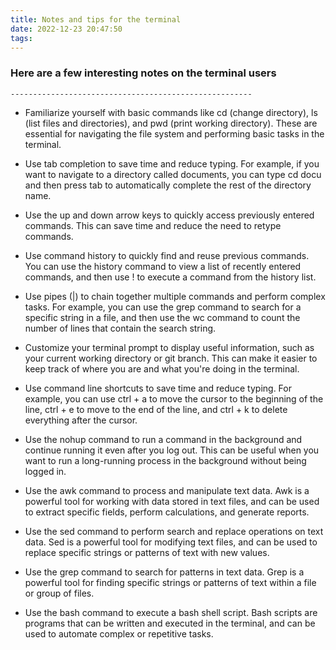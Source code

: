 ```yaml
---
title: Notes and tips for the terminal
date: 2022-12-23 20:47:50
tags:
---
```



### Here are a few interesting notes on the terminal users
    ------------------------------------------------------

- Familiarize yourself with basic commands like cd (change directory), ls (list files and directories), and pwd (print working directory). These are essential for navigating the file system and performing basic tasks in the terminal.

- Use tab completion to save time and reduce typing. For example, if you want to navigate to a directory called documents, you can type cd docu and then press tab to automatically complete the rest of the directory name.

- Use the up and down arrow keys to quickly access previously entered commands. This can save time and reduce the need to retype commands.

- Use command history to quickly find and reuse previous commands. You can use the history command to view a list of recently entered commands, and then use !<number> to execute a command from the history list.

- Use pipes (|) to chain together multiple commands and perform complex tasks. For example, you can use the grep command to search for a specific string in a file, and then use the wc command to count the number of lines that contain the search string.

- Customize your terminal prompt to display useful information, such as your current working directory or git branch. This can make it easier to keep track of where you are and what you're doing in the terminal.

- Use command line shortcuts to save time and reduce typing. For example, you can use ctrl + a to move the cursor to the beginning of the line, ctrl + e to move to the end of the line, and ctrl + k to delete everything after the cursor.

- Use the nohup command to run a command in the background and continue running it even after you log out. This can be useful when you want to run a long-running process in the background without being logged in.

- Use the awk command to process and manipulate text data. Awk is a powerful tool for working with data stored in text files, and can be used to extract specific fields, perform calculations, and generate reports.

- Use the sed command to perform search and replace operations on text data. Sed is a powerful tool for modifying text files, and can be used to replace specific strings or patterns of text with new values.

- Use the grep command to search for patterns in text data. Grep is a powerful tool for finding specific strings or patterns of text within a file or group of files.

- Use the bash command to execute a bash shell script. Bash scripts are programs that can be written and executed in the terminal, and can be used to automate complex or repetitive tasks.

